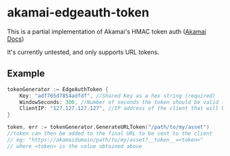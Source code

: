 # akamai-edgeauth-token

This is a partial implementation of Akamai's HMAC token auth ([Akamai Docs](https://learn.akamai.com/en-us/webhelp/adaptive-media-delivery/adaptive-media-delivery-implementation-guide/GUID-041AEFDE-7E25-4AD8-B6C4-73F1B7200F02.html))

It's currently untested, and only supports URL tokens.

## Example

```go
tokenGenerator := EdgeAuthToken {
    Key: "adf765d7854adfdf", //Shared Key as a hex string (required)
    WindowSeconds: 300, //Number of seconds the token should be valid (default 300)
    ClientIP: "127.127.127.127", //IP address of the client that will be using the token (optional)
}

token, err := tokenGenerator.GenerateURLToken("/path/to/my/asset")
//token can then be added to the final URL to be sent to the client
// eg: "https://akamaidomain/path/to/my/asset?__token__=<token>"
// where <token> is the value obtained above
```
